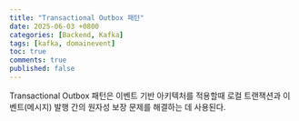 ```yaml
---
title: "Transactional Outbox 패턴"
date: 2025-06-03 +0800
categories: [Backend, Kafka]
tags: [kafka, domainevent]
toc: true
comments: true
published: false
---
```


Transactional Outbox 패턴은 이벤트 기반 아키텍처를 적용할때 로컬 트랜잭션과 이벤트(메시지) 발행 간의 원자성 보장 문제를 해결하는 데 사용된다.


